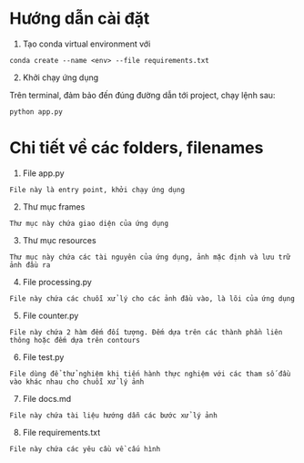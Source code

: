 # Hướng dẫn cài đặt

1. Tạo conda virtual environment với

```
conda create --name <env> --file requirements.txt
```

2. Khởi chạy ứng dụng

Trên terminal, đảm bảo đến đúng đường dẫn tới project, chạy lệnh sau:

```
python app.py
```

# Chi tiết về các folders, filenames

1. File app.py
```
File này là entry point, khởi chạy ứng dụng
```

2. Thư mục frames
```
Thư mục này chứa giao diện của ứng dụng
```

3. Thư mục resources
```
Thư mục này chứa các tài nguyên của ứng dụng, ảnh mặc định và lưu trữ ảnh đầu ra
```

4. File processing.py
```
File này chứa các chuỗi xử lý cho các ảnh đầu vào, là lõi của ứng dụng
```

5. File counter.py
```
File này chứa 2 hàm đếm đối tượng. Đếm dựa trên các thành phần liên thông hoặc đếm dựa trên contours
```

6. File test.py
```
File dùng để thử nghiệm khi tiến hành thực nghiệm với các tham số đầu vào khác nhau cho chuỗi xử lý ảnh
```

7. File docs.md
```
File này chứa tài liệu hướng dẫn các bước xử lý ảnh
```

8. File requirements.txt
```
File này chứa các yêu cầu về cấu hình
```

